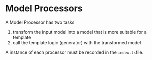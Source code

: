 # Model Processors

A Model Processor has two tasks

1. transform the input model into a model that is more suitable for a template
1. call the template logic (generator) with the transformed model 

A instance of each processor must be recorded in the `index.ts`file.
